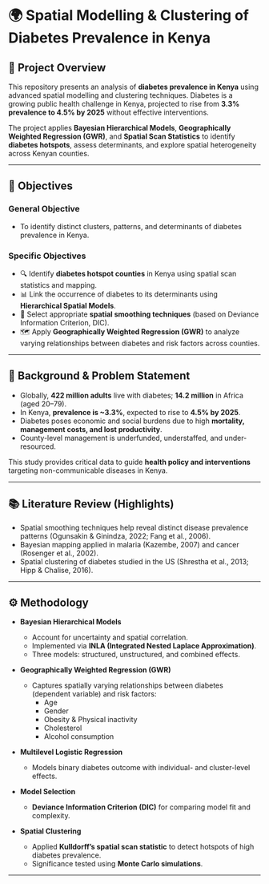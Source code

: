 # 🌍 Spatial Modelling & Clustering of Diabetes Prevalence in Kenya  

## 📌 Project Overview  
This repository presents an analysis of **diabetes prevalence in Kenya** using advanced spatial modelling and clustering techniques. Diabetes is a growing public health challenge in Kenya, projected to rise from **3.3% prevalence to 4.5% by 2025** without effective interventions.  

The project applies **Bayesian Hierarchical Models**, **Geographically Weighted Regression (GWR)**, and **Spatial Scan Statistics** to identify **diabetes hotspots**, assess determinants, and explore spatial heterogeneity across Kenyan counties.  

---

## 🎯 Objectives  

### General Objective  
- To identify distinct clusters, patterns, and determinants of diabetes prevalence in Kenya.  

### Specific Objectives  
- 🔍 Identify **diabetes hotspot counties** in Kenya using spatial scan statistics and mapping.  
- 📊 Link the occurrence of diabetes to its determinants using **Hierarchical Spatial Models**.  
- 🧮 Select appropriate **spatial smoothing techniques** (based on Deviance Information Criterion, DIC).  
- 🗺️ Apply **Geographically Weighted Regression (GWR)** to analyze varying relationships between diabetes and risk factors across counties.  

---

## 🏥 Background & Problem Statement  
- Globally, **422 million adults** live with diabetes; **14.2 million** in Africa (aged 20–79).  
- In Kenya, **prevalence is ~3.3%**, expected to rise to **4.5% by 2025**.  
- Diabetes poses economic and social burdens due to high **mortality, management costs, and lost productivity**.  
- County-level management is underfunded, understaffed, and under-resourced.  

This study provides critical data to guide **health policy and interventions** targeting non-communicable diseases in Kenya.  

---

## 📚 Literature Review (Highlights)  
- Spatial smoothing techniques help reveal distinct disease prevalence patterns (Ogunsakin & Ginindza, 2022; Fang et al., 2006).  
- Bayesian mapping applied in malaria (Kazembe, 2007) and cancer (Rosenger et al., 2002).  
- Spatial clustering of diabetes studied in the US (Shrestha et al., 2013; Hipp & Chalise, 2016).  

---

## ⚙️ Methodology  

- **Bayesian Hierarchical Models**  
  - Account for uncertainty and spatial correlation.  
  - Implemented via **INLA (Integrated Nested Laplace Approximation)**.  
  - Three models: structured, unstructured, and combined effects.  

- **Geographically Weighted Regression (GWR)**  
  - Captures spatially varying relationships between diabetes (dependent variable) and risk factors:  
    - Age  
    - Gender  
    - Obesity & Physical inactivity  
    - Cholesterol  
    - Alcohol consumption  

- **Multilevel Logistic Regression**  
  - Models binary diabetes outcome with individual- and cluster-level effects.  

- **Model Selection**  
  - **Deviance Information Criterion (DIC)** for comparing model fit and complexity.  

- **Spatial Clustering**  
  - Applied **Kulldorff’s spatial scan statistic** to detect hotspots of high diabetes prevalence.  
  - Significance tested using **Monte Carlo simulations**.  

---

